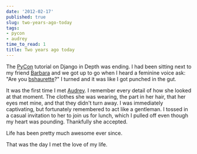 ```yaml
---
date: '2012-02-17'
published: true
slug: two-years-ago-today
tags:
- pycon
- audrey
time_to_read: 1
title: Two years ago today
---
```


The [PyCon](http://us.pycon.org) tutorial on Django in Depth was ending.
I had been sitting next to my friend [Barbara](http://djangrrl.com/) and
we got up to go when I heard a feminine voice ask: "Are you
[bshaurette](https://twitter.com/bshaurette)?" I turned and it was like
I got punched in the gut.

It was the first time I met [Audrey](http://audreymroy.com). I remember
every detail of how she looked at that moment. The clothes she was
wearing, the part in her hair, that her eyes met mine, and that they
didn't turn away. I was immediately captivating, but fortunately
remembered to act like a gentleman. I tossed in a casual invitation to
her to join us for lunch, which I pulled off even though my heart was
pounding. Thankfully she accepted.

Life has been pretty much awesome ever since.

That was the day I met the love of my life.
